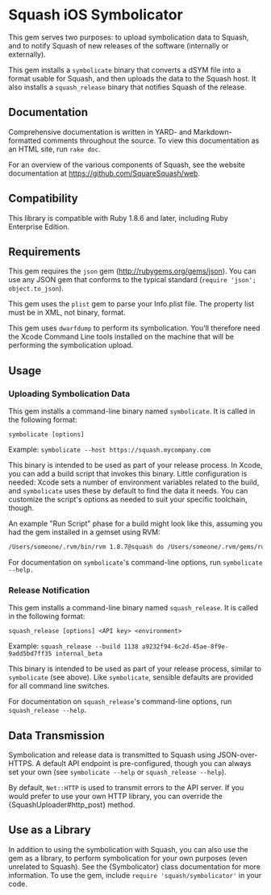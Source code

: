 Squash iOS Symbolicator
=======================

This gem serves two purposes: to upload symbolication data to Squash, and to
notify Squash of new releases of the software (internally or externally).

This gem installs a `symbolicate` binary that converts a dSYM file into a format
usable for Squash, and then uploads the data to the Squash host. It also
installs a `squash_release` binary that notifies Squash of the release.

Documentation
-------------

Comprehensive documentation is written in YARD- and Markdown-formatted comments
throughout the source. To view this documentation as an HTML site, run
`rake doc`.

For an overview of the various components of Squash, see the website
documentation at https://github.com/SquareSquash/web.

Compatibility
-------------

This library is compatible with Ruby 1.8.6 and later, including Ruby Enterprise
Edition.

Requirements
------------

This gem requires the `json` gem (http://rubygems.org/gems/json). You can use
any JSON gem that conforms to the typical standard
(`require 'json'; object.to_json`).

This gem uses the `plist` gem to parse your Info.plist file. The property list
must be in XML, not binary, format.

This gem uses `dwarfdump` to perform its symbolication. You'll therefore need
the Xcode Command Line tools installed on the machine that will be performing
the symbolication upload.

Usage
-----

### Uploading Symbolication Data

This gem installs a command-line binary named `symbolicate`. It is called in the
following format:

````
symbolicate [options]
````

Example: `symbolicate --host https://squash.mycompany.com`

This binary is intended to be used as part of your release process. In Xcode,
you can add a build script that invokes this binary. Little configuration is
needed: Xcode sets a number of environment variables related to the build, and
`symbolicate` uses these by default to find the data it needs. You can customize
the script's options as needed to suit your specific toolchain, though.

An example "Run Script" phase for a build might look like this, assuming you had
the gem installed in a gemset using RVM:

```` sh
/Users/someone/.rvm/bin/rvm 1.8.7@squash do /Users/someone/.rvm/gems/ruby-1.8.7-p370@squash/bin/symbolicate
````

For documentation on `symbolicate`'s command-line options, run
`symbolicate --help.`

### Release Notification

This gem installs a command-line binary named `squash_release`. It is called in
the following format:

````
squash_release [options] <API key> <environment>
````

Example: `squash_release --build 1138 a9232f94-6c2d-45ae-8f9e-9add5bd7ff35 internal_beta`

This binary is intended to be used as part of your release process, similar to
`symbolicate` (see above). Like `symbolicate`, sensible defaults are provided
for all command line switches.

For documentation on `squash_release`'s command-line options, run
`squash_release --help`.

Data Transmission
-----------------

Symbolication and release data is transmitted to Squash using JSON-over-HTTPS. A
default API endpoint is pre-configured, though you can always set your own (see
`symbolicate --help` or `squash_release --help`).

By default, `Net::HTTP` is used to transmit errors to the API server. If you
would prefer to use your own HTTP library, you can override the
{SquashUploader#http_post} method.

Use as a Library
----------------

In addition to using the symbolication with Squash, you can also use the gem as
a library, to perform symbolication for your own purposes (even unrelated to
Squash). See the {Symbolicator} class documentation for more information. To
use the gem, include `require 'squash/symbolicator'` in your code.
